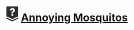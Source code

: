 # [![](../../../../assets/24q3/tier/0.svg)](https://solved.ac/contribute/5371) [Annoying Mosquitos](https://www.acmicpc.net/problem/5371)
